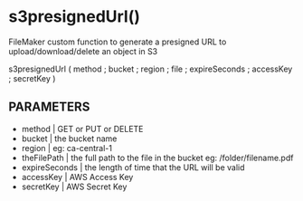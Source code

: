 # s3presignedUrl()
FileMaker custom function to generate a presigned URL to upload/download/delete an object in S3

s3presignedUrl ( method ; bucket ; region ; file ; expireSeconds ; accessKey ; secretKey )

## PARAMETERS
* method | GET or PUT or DELETE
* bucket | the bucket name
* region | eg: ca-central-1
* theFilePath | the full path to the file in the bucket eg: /folder/filename.pdf
* expireSeconds | the length of time that the URL will be valid
* accessKey | AWS Access Key
* secretKey | AWS Secret Key
